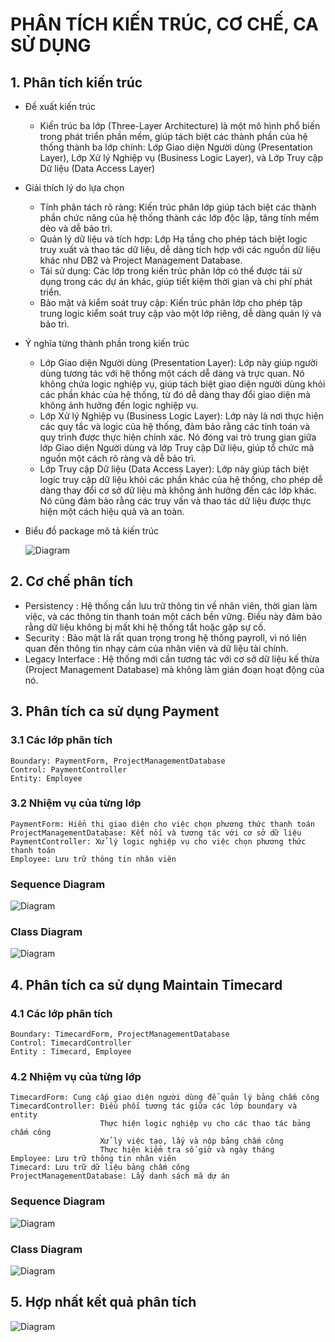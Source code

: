 # PHÂN TÍCH KIẾN TRÚC, CƠ CHẾ, CA SỬ DỤNG
## 1. Phân tích kiến trúc
* Đề xuất kiến trúc
  - Kiến trúc ba lớp (Three-Layer Architecture) là một mô hình phổ biến trong phát triển phần mềm, giúp tách biệt các thành phần của hệ thống thành ba lớp chính: Lớp Giao diện Người dùng (Presentation Layer), Lớp Xử lý Nghiệp vụ (Business Logic Layer), và Lớp Truy cập Dữ liệu (Data Access Layer)
* Giải thích lý do lựa chọn
  - Tính phân tách rõ ràng: Kiến trúc phân lớp giúp tách biệt các thành phần chức năng của hệ thống thành các lớp độc lập, tăng tính mềm dẻo và dễ bảo trì.
  - Quản lý dữ liệu và tích hợp: Lớp Hạ tầng cho phép tách biệt logic truy xuất và thao tác dữ liệu, dễ dàng tích hợp với các nguồn dữ liệu khác như DB2 và Project Management Database.
  - Tái sử dụng: Các lớp trong kiến trúc phân lớp có thể được tái sử dụng trong các dự án khác, giúp tiết kiệm thời gian và chi phí phát triển.
  - Bảo mật và kiểm soát truy cập: Kiến trúc phân lớp cho phép tập trung logic kiểm soát truy cập vào một lớp riêng, dễ dàng quản lý và bảo trì.
* Ý nghĩa từng thành phần trong kiến trúc
  - Lớp Giao diện Người dùng (Presentation Layer):
Lớp này giúp người dùng tương tác với hệ thống một cách dễ dàng và trực quan. Nó không chứa logic nghiệp vụ, giúp tách biệt giao diện người dùng khỏi các phần khác của hệ thống, từ đó dễ dàng thay đổi giao diện mà không ảnh hưởng đến logic nghiệp vụ.
  - Lớp Xử lý Nghiệp vụ (Business Logic Layer):
Lớp này là nơi thực hiện các quy tắc và logic của hệ thống, đảm bảo rằng các tính toán và quy trình được thực hiện chính xác. Nó đóng vai trò trung gian giữa lớp Giao diện Người dùng và lớp Truy cập Dữ liệu, giúp tổ chức mã nguồn một cách rõ ràng và dễ bảo trì.
  - Lớp Truy cập Dữ liệu (Data Access Layer):
Lớp này giúp tách biệt logic truy cập dữ liệu khỏi các phần khác của hệ thống, cho phép dễ dàng thay đổi cơ sở dữ liệu mà không ảnh hưởng đến các lớp khác. Nó cũng đảm bảo rằng các truy vấn và thao tác dữ liệu được thực hiện một cách hiệu quả và an toàn.
* Biểu đồ package mô tả kiến trúc

  ![Diagram](https://www.planttext.com/api/plantuml/png/R951JiCm44NtESMe6rQz0YeDMI0LgRImGbrCpITOjSUHnn54Y9Enu4XS0QU9H5l5op_Zz__C_7x_B3HnJArtHSFcm3LejevGIE9aWz2AEyGPVHQKt_EJ8jAT9CHNDjWDugFre4fIx4PXWoR4fBlYg_YdBbkr0bLQXTgQ2-wM7SUEIdQcTKVZ4LNvneKEe7kMZF4vrrWfW_TMjS-uZi5aifNwtFAM4zEDCKVNCx--icS5bK44viJmeKKEKdt0j8EQWLUqmP1AtsoZj4Tw1uHSpzJYSYiqdrzFZtIwgg5hShwflqFxPEu5vAK_u1y0003__mC0)

## 2. Cơ chế phân tích
* Persistency : Hệ thống cần lưu trữ thông tin về nhân viên, thời gian làm việc, và các thông tin thanh toán một cách bền vững. Điều này đảm bảo rằng dữ liệu không bị mất khi hệ thống tắt hoặc gặp sự cố.
* Security : Bảo mật là rất quan trọng trong hệ thống payroll, vì nó liên quan đến thông tin nhạy cảm của nhân viên và dữ liệu tài chính.
* Legacy Interface : Hệ thống mới cần tương tác với cơ sở dữ liệu kế thừa (Project Management Database) mà không làm gián đoạn hoạt động của nó.
## 3. Phân tích ca sử dụng Payment
  ### 3.1 Các lớp phân tích
    Boundary: PaymentForm, ProjectManagementDatabase
    Control: PaymentController
    Entity: Employee
  ### 3.2 Nhiệm vụ của từng lớp
    PaymentForm: Hiển thị giao diện cho việc chọn phương thức thanh toán
    ProjectManagementDatabase: Kết nối và tương tác với cơ sở dữ liệu
    PaymentController: Xử lý logic nghiệp vụ cho việc chọn phương thức thanh toán
    Employee: Lưu trữ thông tin nhân viên
  ### Sequence Diagram
  ![Diagram](https://www.planttext.com/api/plantuml/png/f5LBJkD04DttAKgimW8BI9XXM20amaYpGA2P4rJiScXeTvlkCbBEDeiv4bUWRCTkCub945bOSdMzrwy-ptdz--ygC7gk2gCmPUVXfYYDMn6fKi8wrILQXdjS5MJvf_F5jlYri-oTCUJVdthtI2dVeiKbrNbpP5nWUC_TNNXZMVDAgUuTZYw7zy85d2JmXummGjd6eI1-S1dabKrPEwk6-H4UvGd9QG9BulN9NLd3mkHGRQRM-B42X6UQm0iQdI5JfrXe59fO4LZ7aBlAPWhaDyvsDA9rcaZ9luahRo578urhU3QbRhHgcfpsIFBU-I6oROzWUg4rG0gQwr0QNBK8QMu8ebIHN1nJlrRFh5V5llfCEMSzi9kzQsUtkx1liR0XfdcCBzjiPDaYjXxrzODpKl11WTeSDD4TScRjI9yh2i8eA6sNW5dcfTaz_YDLCbTnYdHf6xWPLQSfqxwMdr7fWkOzrKsZkWNQ9z0sbpnitBMFl5adRokQxA1_UvXLfbwLjSNMXxVD22OImSEnvRdyxuiYDB81gQU1K-yMzURkuld8_jyJ2FZIwVebTKveJJwFh9zso7c_vg5Aqswi-rZaHm9odcjvQLksonWdnz4NwykYvMLEL_AGluKt0000__y30000)
  ### Class Diagram
  ![Diagram](https://www.planttext.com/api/plantuml/png/d5JRZjCm47tFLynZLw8Bpn5QxG95gaINbSeFJ9AXXFKbyZWh5SINyS0dyGiuZfFQRhe2dfASCtDcvcJitpz_tR95Otif2dviLOS69TG2cU-iDMtLMzhMMktRRmIlYi8py817ISg-rqR2zm9W3Ts8xCX-qSt7phPQSGaVMhQlzqv67Mvy69EWsb8pnfKmSfwIs0htVjSqXfWJgaBrk5MVTGG2D2rt0e-XrkhAWmUo-wJ42Tyb-YVyJH0FI93T6AFDpWNYWL9ctzUrmq_SZzaLex-wqZjKZXZSU8SMAsGA7ZaRbUDTkoLCrDiPyo4aEw6FH9-m4bI2VyJ-PZZ04ugsGKkRaBYQ5BQpkrSbL5eBGkKp69ye_3y_zfGmT5J29lhA4frNCRjSAOw8d1dhkM6jqKAG2OwSIqoLGiRyTyzsQM7qhD--6zY7U35NZHyoO7ynOpxHVniuMp7nppcm1eMI4Y0vN_zoRkvp9QnhtIjxtykAJ6xxPcvd63tb1gLpDFKtfJcdPTB-nQEPYsGyfgCkdEHSO6PoHruis-4FTNp9NL_VB2nn2JqJ5-U43xzu6poRDkz72RKXjy3ySbnabt1HSRsEyzXgvqzHt99gtBt-1m00__y30000)
## 4. Phân tích ca sử dụng Maintain Timecard
   ### 4.1 Các lớp phân tích
    Boundary: TimecardForm, ProjectManagementDatabase
    Control: TimecardController
    Entity : Timecard, Employee
   ### 4.2 Nhiệm vụ của từng lớp
    TimecardForm: Cung cấp giao diện người dùng để quản lý bảng chấm công
    TimecardController: Điều phối tương tác giữa các lớp boundary và entity
                        Thực hiện logic nghiệp vụ cho các thao tác bảng chấm công
                        Xử lý việc tạo, lấy và nộp bảng chấm công
                        Thực hiện kiểm tra số giờ và ngày tháng
    Employee: Lưu trữ thông tin nhân viên
    Timecard: Lưu trữ dữ liệu bảng chấm công
    ProjectManagementDatabase: Lấy danh sách mã dự án
   ### Sequence Diagram
  ![Diagram](https://www.planttext.com/api/plantuml/png/d5HBJiCm4Dtx55Ot5AaL-owWwWyMG17q0XDdr1eS6_bJrBEnu4XSWR6ZDAdQH2rPH1ddlVcyDydlzy_OUR0-58g1yCRoUV6fp0wHPIRe7EoEhsI10co-CBQeJr-iUKVXdq336WlKVWOUCd38XD7U6hNdJSjOeMK4axxEMCMzgYYVfuCU1nSRAIF6hYRWfE0BPRxO7ZgyFUXin448TAuwwr-pvkicl6venDVeJp1gH9Ctui8YU5pQU_Ijw5PXKh7f1kmQdqEHeNMKWu7oV3RXi0Mf85F8E5sjEVZmQ6pHpCXG4OZo1Vt_Z6YjiObrg201A_MfB0qjTS0R0LgWkYClStAAB2CP7aoWNjgjmeXAe7vEWWusyN5GJdAURrjGCb9RRTYlJrG8nSUZB6GqBUgTo0S3jXdkO1jB95MbxkQrw5ZgyXOogjyXYKk0CxUs15-mk9LSA-D1NQu2-h9_Zx5Oat9YR1VIXtXYWOwGw5yHygLMkowHkwKTqvr-Nty0003__mC0)
  ### Class Diagram
  ![Diagram](https://www.planttext.com/api/plantuml/png/X5HDJy904BttLsmuwO63Lmu6WnWve0H8F1WFGpk1odxKcLsmCVuo3_ua_uAxfQo5GcpIf7spC_FUcsb_lhxxR86iKp99KWdCOfuhJ86oEqDAV2IYkhAS2mdbFdPnUOWFLa1BV71gWSGno2kp7H8P6YCpBF4uQugGFMhPhhf4UsySyKWNpZRH6KfCBMR7_JwFoG-CjcIaH8eIKaAmsEf5Q2d7JJl0S0fq2vNR5hm1cMU-UiKwekaAq_KiP33dHiyiMDU8WaoT39IC1TdCxCPwj_wUWgwiYng7gf2cHAoLTGNMm2Yh0GqAwqS5xrNf2T8JuleeOruM-EVkm16XRglpeJ6ytqXfjh2GKMJBz4Z8ra0aLErO4BFlhxF6syvKFzOcLfaLZuSPSIzs6dgWV7wf-K6s0o9XLmJp3Z4lecMq43dFzisRYYPaNlsYZK7xjLM-lMS62s2CsnJiEhdq-z4rexlI1nzMjtjzQbbxmZ5oSY8I4kBaUtwkWThPat4a_vuyBxKdtXm6tvFOjtFLyKcYuskMdMQJ5N2IzFrO_O_a5m00__y30000)
## 5. Hợp nhất kết quả phân tích
![Diagram](https://www.planttext.com/api/plantuml/png/Z5LBRjim4Dth58Gs_G0EqAqH18bT5p4Gjq7J2uoaYSMQ8eKX5KCeUe9kUesU8OjkSf6Ue5SegO_rev9oOS3pXkIRDs-elu-_BxK1CaKcWk0LU_hvv_67J9dSfq-_W6bJ2WpqWSiS238M2z2QVGkONIk83tjIXKpMIYXYnvGRh90h8dMiWv6mMNMweWIf7_tkBbov0u1AjdP7emvo2y4UMJX6mkRUciCjb1bAyq5HnixFeoRtug99gbR2TIwWR59tQ5ALwDTlkeGzcXN8mrRUgr5u1rnmkRzA4a9jzx0ErQawRco5r6onPNIqll0COw3aVtYrkQEhhrL1UYlpmlG1T-ijgQyOcnkk9r2VKBLY9UyvPNT5b77ZOzeSjWDfrNRwl0S34MYSfMsFb7R7YEuSANX0Nu4ktZJanAeombf9GqfCVJ02l3PeSWIIPH_NVuRa7q3m10nkiboe4h7FgSWTCh197yv9nTO43JusImeo4LZfhvzpnCiKOq9BmoTQIxwona3Dghs-BKB51r_SIxTgm4OQRZnpE8mFvM_Lj2LXbJQeQ84Dl4sMxCwG7QWEov6qaY2SdalsAN8cwg7zPdWsTxsOxasjIZVSwh9a7uiiGXhujQKyxkF013tGsyoPUaq3--fzGGlkolHLefVkFOMoYzhtsXHwUafj1Zl6k6JkjyTB6H3NzM4UITgg_9BCc6vediyem70bTSfp7VGVvxEpY-cK1jEvTNbjRsRWsISh20RlhikTZbtWcSH-vXn-8ZM3FyFgD1xXkv0j5Yny6tRN1PSe4_lP_GS00F__0m00)

